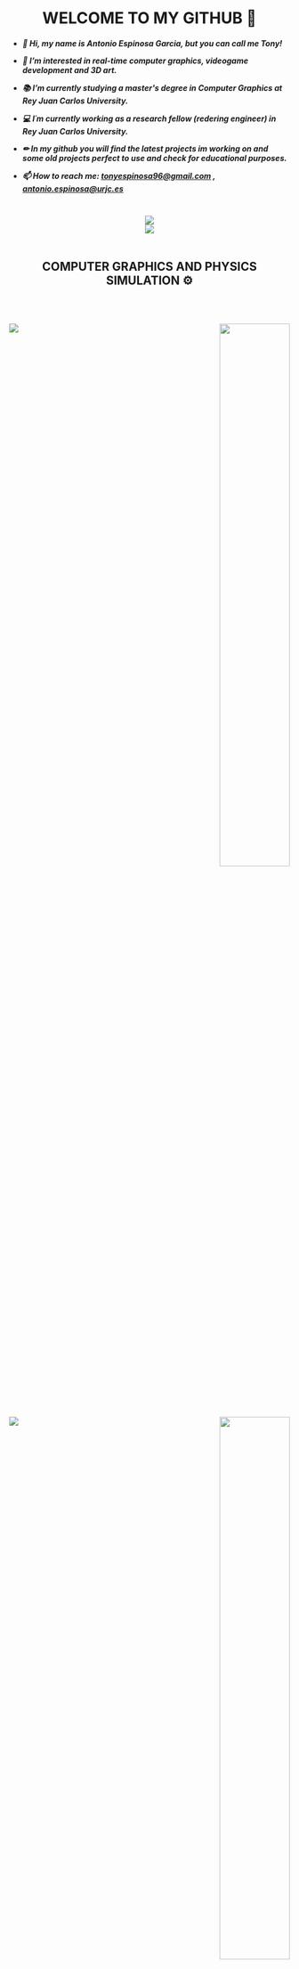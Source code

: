 
<H1 ALIGN="CENTER">    WELCOME TO MY GITHUB    👋</H1>


<div align="left">
   <h5>
      
   - 👋 Hi, my name is Antonio Espinosa Garcia, but you can call me Tony!
   
   - 👀 I’m interested in real-time computer graphics, videogame development and 3D art.

   - 📚 I’m currently studying a master's degree in Computer Graphics at Rey Juan Carlos University. 
      
   - 💻 I´m currently working as a research fellow (redering engineer) in Rey Juan Carlos University.

   - ✏ In my github you will find the latest projects im working on and some old projects perfect to use and check for educational purposes.

   - 📫 How to reach me: tonyespinosa96@gmail.com , antonio.espinosa@urjc.es
   </h6>

   </div>

<br>
<div align="center">
<a href="https://github.com/AEspinosaDev">
   
  <img align="CENTER" src="https://github-readme-stats.vercel.app/api?username=AEspinosaDev&show_icons=true&theme=transparent" />
<br>  
   <img align="CENTER" src="https://github-readme-stats.vercel.app/api/top-langs/?username=AEspinosaDev&langs_count=5&size_weight=0.35&count_weight=0.65&exclude_repo=Elastic-Behaviour-Simulation,Cloth-Behaviour-Simulation&count_private=false&show_icons=true&theme=transparent" />
   

</a>
  
</div>
   <br>
   
<H2 ALIGN="CENTER">COMPUTER GRAPHICS AND PHYSICS SIMULATION ⚙</H2>
<br> 
</br>
<div>
<p align="right"> 
<a href="https://github.com/AEspinosaDev/Cloth-Behaviour-Simulation">
  <img src=https://user-images.githubusercontent.com/79087129/164989294-98c890ab-9498-4927-8cf5-812ce658bba3.gif width=50%>
 </a>
 <a href="https://github.com/AEspinosaDev/Cloth-Behaviour-Simulation">
     <img align="left" src="https://github-readme-stats.vercel.app/api/pin/?username=AEspinosaDev&repo=Cloth-Behaviour-Simulation&theme=transparent" />
</a>
      </p>
 </div>
 <div>
<p align="right"> 
<a href="https://github.com/AEspinosaDev/Vulkan-Engine">

  <img src=https://github.com/AEspinosaDev/AEspinosaDev/assets/79087129/644cac25-4a3b-495f-8d3d-b68c2e7997d8.gif width=50%>
  </a>
 <a href="https://github.com/AEspinosaDev/Vulkan-Engine">
     <img align="left" src="https://github-readme-stats.vercel.app/api/pin/?username=AEspinosaDev&repo=Vulkan-Engine&theme=transparent" />
</a>
      </p>
 </div>
  <div>
     <p align="right"> 
<a href="https://github.com/AEspinosaDev/OpenGL-Renderer">


  <img src=https://user-images.githubusercontent.com/79087129/275336237-794a3a15-d45b-4cab-af26-0c5962618703.gif width=50%>
  </a>
 <a href="https://github.com/AEspinosaDev/OpenGL-Renderer">
     <img align="left" src="https://github-readme-stats.vercel.app/api/pin/?username=AEspinosaDev&repo=OpenGL-Renderer&theme=transparent" />
</a>
      </p>
 </div>
  <div>
<p align="right"> 
<a href="https://github.com/AEspinosaDev/WebGL-RealTimeFur-SEDDI">
  <img src=https://user-images.githubusercontent.com/79087129/226618032-70b67516-4ab7-41a6-aa56-d7433456a66a.gif width=50%>
  </a>
 <a href="https://github.com/AEspinosaDev/WebGL-RealTimeFur-SEDDI">
     <img align="left" src="https://github-readme-stats.vercel.app/api/pin/?username=AEspinosaDev&repo=WebGL-RealTimeFur-SEDDI&theme=transparent" />
</a>
      </p>
 </div>
 




<H2 ALIGN="CENTER"> GAME DEVELOPMENT 🎮</H2>
 <br> 
  </br>
  
 <div>
<p align="right"> 
<a href="https://github.com/OkupaSofware/ProjectSpace">
<img src=https://user-images.githubusercontent.com/79087129/149678110-83dfc612-c203-4e8c-a510-2f0e3201f402.gif width=50%>
</a>
 <a href="https://github.com/OkupaSofware/ProjectSpace">
     <img align="left" src="https://github-readme-stats.vercel.app/api/pin/?username=OkupaSofware&repo=ProjectSpace&theme=transparent" />
</a>
      </p>
 </div>
 
  <div>
<p align="right"> 
<a href="https://github.com/PunicGames/Gears-Of-Hell">
<img src=https://user-images.githubusercontent.com/79087129/226626407-a01b13a5-7973-434d-a04f-a54e02ca6b98.png width=50%>
</a>
 <a href="https://github.com/PunicGames/Gears-Of-Hell">
     <img align="left" src="https://github-readme-stats.vercel.app/api/pin/?username=PunicGames&repo=Gears-Of-Hell&theme=transparent" />
</a>
      </p>
 </div>
 <p align="right"> 
<a href="https://github.com/AEspinosaDev/Greek-Level-AnimationDemo">
<img src=https://user-images.githubusercontent.com/79087129/226628229-191e3bb9-78ba-41a8-87f6-71aa40ac4e6d.gif width=50%>
</a>
 <a href="https://github.com/AEspinosaDev/Greek-Level-AnimationDemo">
     <img align="left" src="https://github-readme-stats.vercel.app/api/pin/?username=AEspinosaDev&repo=Greek-Level-AnimationDemo&theme=transparent" />
</a>
      </p>
 </div>




<H2 ALIGN="CENTER">3D ART 🖌</H2>
  <br> 
  </br>
  
   <p align="center">
<a href="https://tonyespinosa_dev.artstation.com/">
   <img src=https://user-images.githubusercontent.com/79087129/149677388-312962d7-3a03-4548-b178-d8087480796b.gif width=60% >
  </a>
  
</p>

 <br> 
    </br>
    <H2 ALIGN="CENTER"></H2>
   
    
 PROFILE VIEWS<br> 
 ![Visitor Count](https://profile-counter.glitch.me/{AEspinosaDev}/count.svg)
    

